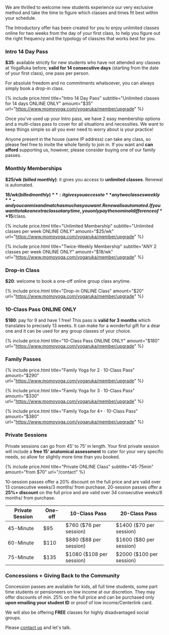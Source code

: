 We are thrilled to welcome new students experience our very exclusive method and take the time to figure which classes and times fit best within your schedule. 

The Introductory offer has been created for you to enjoy unlimited classes online for two weeks from the day of your first class, to help you figure out the right frequency and the typology of class/es that works best for you. 



### Intro 14 Day Pass

**$35**: available strictly for new students who have not attended any classes at YogaRuka before; **valid for 14 consecutive days** (starting from the date of your first class), one pass per person.

For absolute freedom and no commitments whatsoever, you can always simply book a drop-in class.

{% include price.html title="Intro 14 Day Pass" subtitle="Unlimited classes for 14 days ONLINE ONLY" amount="$35" url="https://www.momoyoga.com/yogaruka/member/upgrade" %}

Once you've used up your Intro pass, we have 2 easy membership options and a multi-class pass to cover for all situations and necessities. We want to keep things simple so all you ever need to worry about is your practice! 

Anyone present in the house (same IP address) can take any class, so please feel free to invite the whole family to join in. If you want and **can afford** supporting us, however, please consider buying one of our family passes. 



### Monthly Memberships

**$25/wk (billed monthly)**: it gives you access to **unlimited classes**. Renewal is automated. 

**$18/wk (billed monthly)**: it gives you access to **any two classes weekly** - and you can mix and match as much as you want. Renewal is automated. If you want to take an extra class at any time, you only pay the nominal difference of **$15**/class. 


{% include price.html title="Unlimited Membership" subtitle="Unlimited classes per week ONLINE ONLY" amount="$25/wk" url="https://www.momoyoga.com/yogaruka/member/upgrade" %}

{% include price.html title="Twice-Weekly Membership" subtitle="ANY 2 classes per week ONLINE ONLY" amount="$18/wk" url="https://www.momoyoga.com/yogaruka/member/upgrade" %}



### Drop-in Class

**$20**: welcome to book a one-off online group class anytime.


{% include price.html title="Drop-in ONLINE Class" amount="$20" url="https://www.momoyoga.com/yogaruka/member/upgrade" %}



### 10-Class Pass ONLINE ONLY

**$180**: pay for 9 and have 1 free! This pass is **valid for 3 months** which translates to precisely 13 weeks. It can make for a wonderful gift for a dear one and it can be used for any group classes of your choice. 


{% include price.html title="10-Class Pass ONLINE ONLY" amount="$180" url="https://www.momoyoga.com/yogaruka/member/upgrade" %}


### Family Passes 

{% include price.html title="Family Yoga for 2 · 10-Class Pass" amount="$290" url="https://www.momoyoga.com/yogaruka/member/upgrade" %}
	
{% include price.html title="Family Yoga for 3 · 10-Class Pass" amount="$330" url="https://www.momoyoga.com/yogaruka/member/upgrade" %}    

{% include price.html title="Family Yoga for 4+ · 10-Class Pass" amount="$380" url="https://www.momoyoga.com/yogaruka/member/upgrade" %}



### Private Sessions 

Private sessions can go from 45’ to 75’ in length. Your first private session will include a **free 15’ anatomical assessment** to cater for your very specific needs, so allow for slightly more time than you booked.

{% include price.html title="Private ONLINE Class" subtitle="45-75min" amount="from $70" url="/contact" %}
 
10-session passes offer a 20% discount on the full price and are valid over 13 consecutive weeks/3 months/ from purchase. 20-session passes offer a **25%+ discount** on the full price and are valid over 34 consecutive weeks/8 months/ from purchase.

<div class="card m-top--md">
	<table class="table">
		<thead>
			<tr>
				<th>Private Session</th>
				<th>One-off</th>
				<th>
					10-Class Pass
				</th>
				<th>
					20-Class Pass
				</th>
			</tr>
		</thead>
		<tbody>
			<tr>
				<td>45-Minute</td>
				<td>$95</td>
				<td>$760 ($76 per session)</td>
				<td>$1400 ($70 per session)</td>
			</tr>
			<tr>
				<td>60-Minute</td>
				<td>$110</td>
				<td>$880 ($88 per session)</td>
				<td>$1600 ($80 per session)</td>
			</tr>
			<tr>
				<td>75-Minute</td>
				<td>$135</td>
				<td>$1080 ($108 per session)</td>
				<td>$2000 ($100 per session)</td>
			</tr>
		</tbody>
	</table>
</div>


### Concessions + Giving Back to the Community 

Concession passes are available for kids, all full time students, some part time students or pensioneers on low income at our discretion. They may offer discounts of min. 25% on the full price and can be purchased only **upon emailing your student ID** or proof of low income/Centerlink card.

We will also be offering **FREE** classes for highly disadvantaged social groups. 

Please [contact us](/contact/) and let's talk.
